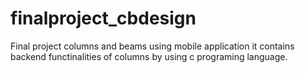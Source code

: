 # finalproject_cbdesign
Final project columns and beams using mobile application
it contains backend functinalities of columns by using c programing language.
